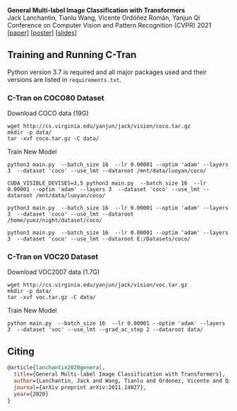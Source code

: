**General Multi-label Image Classification with Transformers**<br/>
Jack Lanchantin, Tianlu Wang, Vicente Ordóñez Román, Yanjun Qi<br/>
Conference on Computer Vision and Pattern Recognition (CVPR) 2021<br/>
[[paper]](https://arxiv.org/abs/2011.14027) [[poster]](https://github.com/QData/C-Tran/blob/main/supplemental/ctran_poster.pdf) [[slides]](https://github.com/QData/C-Tran/blob/main/supplemental/ctran_slides.pdf)
<br/>


## Training and Running C-Tran ##

Python version 3.7 is required and all major packages used and their versions are listed in `requirements.txt`.

### C-Tran on COCO80 Dataset ###
Download COCO data (19G)
```
wget http://cs.virginia.edu/yanjun/jack/vision/coco.tar.gz
mkdir -p data/
tar -xvf coco.tar.gz -C data/
```

Train New Model
```
python3 main.py  --batch_size 16  --lr 0.00001 --optim 'adam' --layers 3  --dataset 'coco' --use_lmt --dataroot /mnt/data/luoyan/coco/

CUDA_VISIBLE_DEVISES=3,5 python3 main.py  --batch_size 16  --lr 0.00001 --optim 'adam' --layers 3  --dataset 'coco' --use_lmt --dataroot /mnt/data/luoyan/coco/

python3 main.py  --batch_size 16  --lr 0.00001 --optim 'adam' --layers 3  --dataset 'coco' --use_lmt --dataroot /home/yuez/night/dataset/coco/

python3 main.py  --batch_size 16  --lr 0.00001 --optim 'adam' --layers 3  --dataset 'coco' --use_lmt --dataroot E:/Datasets/coco/
```


### C-Tran on VOC20 Dataset ###
Download VOC2007 data (1.7G)
```
wget http://cs.virginia.edu/yanjun/jack/vision/voc.tar.gz
mkdir -p data/
tar -xvf voc.tar.gz -C data/
```

Train New Model
```
python main.py  --batch_size 16  --lr 0.00001 --optim 'adam' --layers 3  --dataset 'voc' --use_lmt --grad_ac_step 2 --dataroot data/
```


## Citing ##

```bibtex
@article{lanchantin2020general,
  title={General Multi-label Image Classification with Transformers},
  author={Lanchantin, Jack and Wang, Tianlu and Ordonez, Vicente and Qi, Yanjun},
  journal={arXiv preprint arXiv:2011.14027},
  year={2020}
}
```
